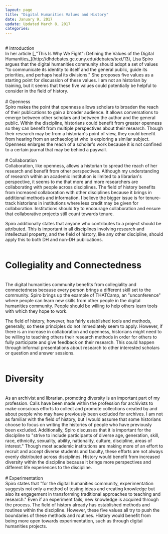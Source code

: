 ```yaml
---
layout: page
title: "Digital Humanities Values and History"
date: January 9, 2017
update: Updated March 8, 2017
categories:
---
```

<br/>
# Introduction
<br/>
In her article [_"This Is Why We Fight": Defining the Values of the Digital Humanities_](http://dhdebates.gc.cuny.edu/debates/text/13), Lisa Spiro argues that the digital humanities community should adopt a set of values "to communicate its identity to itself and the general public, guide its priorities, and perhaps heal its divisions." She proposes five values as a starting point for discussion of these values. I am not an historian by training, but it seems that these five values could potentially be helpful to consider in the field of history.
<br/>
<br/>
# Openness
<br/>
Spiro makes the point that openness allows scholars to broaden the reach of their publications to gain a broader audience. It allows conversations to emerge between other scholars and between the author and the general public. Within the discipline, historians could benefit from greater openness so they can benefit from multiple perspectives about their research. Though their research may be from a historian's point of view, they could benefit from hearing from an archaeologist who is exploring a similar subject. Openness enlarges the reach of a scholar's work because it is not confined to a certain journal that may be behind a paywall.
<br/>
<br/>
# Collaboration
<br/>
Collaboration, like openness, allows a historian to spread the reach of her research and benefit from other perspectives. Although my understanding of research within an academic institution is limited to a librarian's perspective, it seems to me that more and more researchers are collaborating with people across disciplines. The field of history benefits from increased collaboration with other disciplines because it brings in additional methods and information. I believe the bigger issue is for tenure-track historians in institutions where less credit may be given for collaboration. Institutions should try to encourage collaboration and ensure that collaborative projects still count towards tenure.

Spiro additionally states that anyone who contributes to a project should be attributed. This is important in all disciplines involving research and intellectual property, and the field of history, like any other discipline, should apply this to both DH and non-DH publications.
<br/>
<br/>
# Collegiality and Connectedness
<br/>
The digital humanities community benefits from collegiality and connectedness because every person brings a different skill set to the community. Spiro brings up the example of THATCamp, an "unconference" where people can learn new skills from other people in the digital humanities community. People should be willing to help others learn tools with which they hope to work.

The field of history, however, has fairly established tools and methods, generally, so these principles do not immediately seem to apply. However, if there is an increase in collaboration and openness, historians might need to be willing to teaching others their research methods in order for others to fully participate and give feedback on their research. This could happen through informal presentations about research to other interested scholars or question and answer sessions.
<br/>
<br/>
# Diversity
<br/>
As an archivist and librarian, promoting diversity is an important part of my profession. Calls have been made within the profession for archivists to make conscious efforts to collect and promote collections created by and about people who may have previously been excluded for archives. I am not as familiar with the field of history, but I would assume that some historians choose to focus on writing the histories of people who have previously been excluded. Additionally, Spiro discusses that it is important for the discipline to "strive to include participants of diverse age, generation, skill, race, ethnicity, sexuality, ability, nationality, culture, discipline, areas of interest." Though most academic institutions are making more of an effort to recruit and accept diverse students and faculty, these efforts are not always evenly distributed across disciplines. History would benefit from increased diversity within the discipline because it brings more perspectives and different life experiences to the discipline.
<br/>
<br/>
# Experimentation
<br/>
Spiro states that "for the digital humanities community, experimentation suggests not only a method of testing ideas and creating knowledge but also its engagement in transforming traditional approaches to teaching and research." Even if an experiment fails, new knowledge is acquired through the process. The field of history already has established methods and routines within the discipline. However, these five values all try to push the boundaries of these methods and routines. History would benefit from being more open towards experimentation, such as through digital humanities projects.
